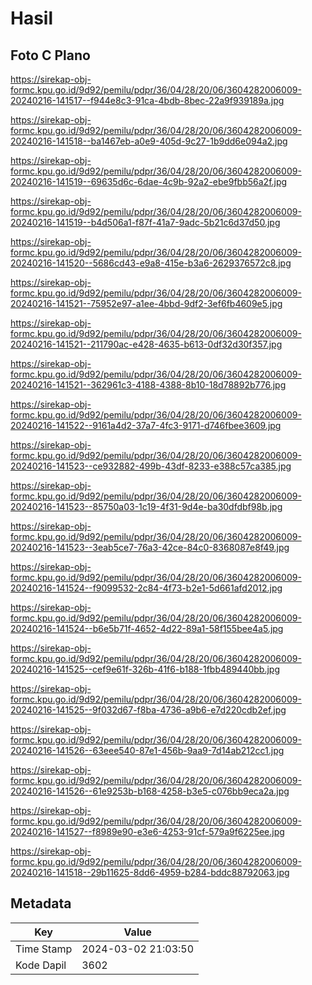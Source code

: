 # Hasil

## Foto C Plano

https://sirekap-obj-formc.kpu.go.id/9d92/pemilu/pdpr/36/04/28/20/06/3604282006009-20240216-141517--f944e8c3-91ca-4bdb-8bec-22a9f939189a.jpg

https://sirekap-obj-formc.kpu.go.id/9d92/pemilu/pdpr/36/04/28/20/06/3604282006009-20240216-141518--ba1467eb-a0e9-405d-9c27-1b9dd6e094a2.jpg

https://sirekap-obj-formc.kpu.go.id/9d92/pemilu/pdpr/36/04/28/20/06/3604282006009-20240216-141519--69635d6c-6dae-4c9b-92a2-ebe9fbb56a2f.jpg

https://sirekap-obj-formc.kpu.go.id/9d92/pemilu/pdpr/36/04/28/20/06/3604282006009-20240216-141519--b4d506a1-f87f-41a7-9adc-5b21c6d37d50.jpg

https://sirekap-obj-formc.kpu.go.id/9d92/pemilu/pdpr/36/04/28/20/06/3604282006009-20240216-141520--5686cd43-e9a8-415e-b3a6-2629376572c8.jpg

https://sirekap-obj-formc.kpu.go.id/9d92/pemilu/pdpr/36/04/28/20/06/3604282006009-20240216-141521--75952e97-a1ee-4bbd-9df2-3ef6fb4609e5.jpg

https://sirekap-obj-formc.kpu.go.id/9d92/pemilu/pdpr/36/04/28/20/06/3604282006009-20240216-141521--211790ac-e428-4635-b613-0df32d30f357.jpg

https://sirekap-obj-formc.kpu.go.id/9d92/pemilu/pdpr/36/04/28/20/06/3604282006009-20240216-141521--362961c3-4188-4388-8b10-18d78892b776.jpg

https://sirekap-obj-formc.kpu.go.id/9d92/pemilu/pdpr/36/04/28/20/06/3604282006009-20240216-141522--9161a4d2-37a7-4fc3-9171-d746fbee3609.jpg

https://sirekap-obj-formc.kpu.go.id/9d92/pemilu/pdpr/36/04/28/20/06/3604282006009-20240216-141523--ce932882-499b-43df-8233-e388c57ca385.jpg

https://sirekap-obj-formc.kpu.go.id/9d92/pemilu/pdpr/36/04/28/20/06/3604282006009-20240216-141523--85750a03-1c19-4f31-9d4e-ba30dfdbf98b.jpg

https://sirekap-obj-formc.kpu.go.id/9d92/pemilu/pdpr/36/04/28/20/06/3604282006009-20240216-141523--3eab5ce7-76a3-42ce-84c0-8368087e8f49.jpg

https://sirekap-obj-formc.kpu.go.id/9d92/pemilu/pdpr/36/04/28/20/06/3604282006009-20240216-141524--f9099532-2c84-4f73-b2e1-5d661afd2012.jpg

https://sirekap-obj-formc.kpu.go.id/9d92/pemilu/pdpr/36/04/28/20/06/3604282006009-20240216-141524--b6e5b71f-4652-4d22-89a1-58f155bee4a5.jpg

https://sirekap-obj-formc.kpu.go.id/9d92/pemilu/pdpr/36/04/28/20/06/3604282006009-20240216-141525--cef9e61f-326b-41f6-b188-1fbb489440bb.jpg

https://sirekap-obj-formc.kpu.go.id/9d92/pemilu/pdpr/36/04/28/20/06/3604282006009-20240216-141525--9f032d67-f8ba-4736-a9b6-e7d220cdb2ef.jpg

https://sirekap-obj-formc.kpu.go.id/9d92/pemilu/pdpr/36/04/28/20/06/3604282006009-20240216-141526--63eee540-87e1-456b-9aa9-7d14ab212cc1.jpg

https://sirekap-obj-formc.kpu.go.id/9d92/pemilu/pdpr/36/04/28/20/06/3604282006009-20240216-141526--61e9253b-b168-4258-b3e5-c076bb9eca2a.jpg

https://sirekap-obj-formc.kpu.go.id/9d92/pemilu/pdpr/36/04/28/20/06/3604282006009-20240216-141527--f8989e90-e3e6-4253-91cf-579a9f6225ee.jpg

https://sirekap-obj-formc.kpu.go.id/9d92/pemilu/pdpr/36/04/28/20/06/3604282006009-20240216-141518--29b11625-8dd6-4959-b284-bddc88792063.jpg


## Metadata

| Key        | Value               |
| ---------- | ------------------- |
| Time Stamp | 2024-03-02 21:03:50 |
| Kode Dapil | 3602                |



